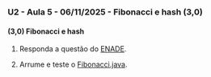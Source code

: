 ### U2 - Aula 5 - 06/11/2025 - Fibonacci e hash (3,0)

#### (3,0) Fibonacci e hash 

1. Responda a questão do [ENADE](questaoENADE2017.png).

3. Arrume e teste o [Fibonacci.java](Fibonacci.java).

